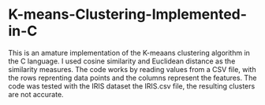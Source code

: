 # K-means-Clustering-Implemented-in-C
This is an amature implementation of the K-meaans clustering algorithm in the C language.
I used cosine similarity and Euclidean distance as the similarity measures.
The code works by reading values from a CSV file, with the rows reprenting data points and the columns represent the features.
The code was tested with the IRIS dataset the IRIS.csv file, the resulting clusters are not accurate.
